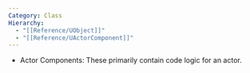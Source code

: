 ```yaml
---
Category: Class
Hierarchy:
  - "[[Reference/UObject]]"
  - "[[Reference/UActorComponent]]"
---
```

- Actor Components: These primarily contain code logic for an actor.
